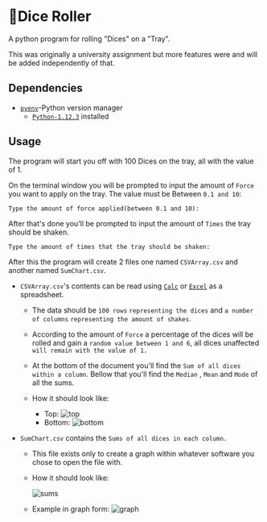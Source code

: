 # 🎲Dice Roller 
 
 A python program for rolling "Dices" on a "Tray".

 This was originally a university assignment but more features were and will be added independently of that.

 ## Dependencies

 - [`pyenv`](https://github.com/pyenv/pyenv)-Python version manager
    - [`Python-1.12.3`](https://www.python.org/downloads/) installed

## Usage

The program will start you off with 100 Dices on the tray, all with the value of 1.

On the terminal window you will be prompted to input the amount of `Force` you want to apply on the tray. The value must be Between `0.1 and 10`:

    Type the amount of force applied(between 0.1 and 10):

After that's done you'll be prompted to input the amount of `Times` the tray should be shaken.

    Type the amount of times that the tray should be shaken:

After this the program will create 2 files one named `CSVArray.csv` and another named `SumChart.csv`.

- `CSVArray.csv`'s contents can be read using [`Calc`](https://www.libreoffice.org/discover/calc/) or [`Excel`](https://www.microsoft.com/en-us/microsoft-365/excel) as a spreadsheet.
  
  - The data should be `100 rows` `representing the dices` and `a number of columns` `representing the amount of shakes`. 
  
  - According to the amount of `Force` a percentage of the dices will be rolled and gain a `random value between 1 and 6`, all dices unaffected `will remain with the value of 1.`
  - At the bottom of the document you'll find the `Sum of all dices within a column`. Bellow that you'll find the `Median` , `Mean` and `Mode` of all  the sums.
  
  - How it should look like:

    - Top:
    ![top](https://cdn.discordapp.com/attachments/1243428190660071557/1243428225414205491/image.png?ex=66517046&is=66501ec6&hm=5f9a602e9ec37eb2230b8200941209654c15e9aead523f9b98d05e6d80ffe10d&) 
    - Bottom:
      ![bottom](https://cdn.discordapp.com/attachments/1243428190660071557/1243428381362749490/image.png?ex=6651706b&is=66501eeb&hm=8d0e47eb61a6ad53c09ab4b55b58fbdcd089df1a62229369f460696fc1ae8dbc&) 





- `SumChart.csv` contains the `Sums of all dices in each column.`
  - This file exists only to create a graph within whatever software you chose to open the file with.
  - How it should look like:
    
    ![sums](https://cdn.discordapp.com/attachments/1243428190660071557/1243434216373616650/image.png?ex=665175db&is=6650245b&hm=a933cd148f0b5a1e4104445caa3dc5a3037921d2b46f2a7689693e4fd9b53cb4&) 
  - Example in graph form: 
  ![graph](https://cdn.discordapp.com/attachments/1243428190660071557/1243435350152450109/image.png?ex=665176e9&is=66502569&hm=4890148df9bd6ea346d61b5dc0ffd28284248838bf3ab7eb2fdaf5b1e0500bbb&)
  